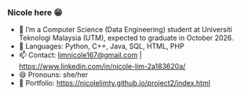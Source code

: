 ### Nicole here 😁

- 🔭 I’m a Computer Science (Data Engineering) student at Universiti Teknologi Malaysia (UTM), expected to graduate in October 2026. 
- 🌱 Languages: Python, C++, Java, SQL, HTML, PHP
- 📫 Contact: limnicole167@gmail.com | https://www.linkedin.com/in/nicole-lim-2a183620a/
- 😄 Pronouns: she/her
- 🎒 Portfolio: https://nicolelimty.github.io/project2/index.html


